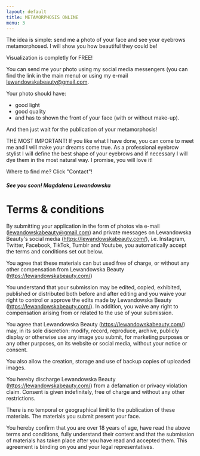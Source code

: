 ```yaml
---
layout: default
title: METAMORPHOSIS ONLINE
menu: 3
---
```


The idea is simple: send me a photo of your face and see your eyebrows metamorphosed. I will show you how beautiful they could be!

Visualization is completly for FREE!

You can send me your photo using my social media messengers (you can find the link in the main menu) or using my e-mail lewandowskabeauty@gmail.com.

Your photo should have:
* good light
* good quality
* and has to shown the front of your face (with or without make-up).

And then just wait for the publication of your metamorphosis!

THE MOST IMPORTANT! If you like what I have done, you can come to meet me and I will make your dreams come true. As a professional eyebrow stylist I will define the best shape of your eyebrows and if necessary I will dye them in the most natural way. I promise, you will love it!

Where to find me? 
Click "Contact"!



##### See you soon! Magdalena Lewandowska 

# Terms & conditions
	 	 	 	 	
By submitting your application in the form of photos via e-mail (lewandowskabeauty@gmail.com) and private messages on Lewandowska Beauty's social media (https://lewandowskabeauty.com/), i.e. Instagram, Twitter, Facebook, TikTok, Tumblr and Youtube, you automatically accept the terms and conditions set out below.

You agree that these materials can but used free of charge, or without any other compensation from Lewandowska Beauty (https://lewandowskabeauty.com/)

You understand that your submission may be edited, copied, exhibited, published or distributed both before and after editing and you waive your right to control or approve the edits made by Lewandowska Beauty (https://lewandowskabeauty.com/). In addition, you waive any right to compensation arising from or related to the use of your submission.

You agree that Lewandowska Beauty (https://lewandowskabeauty.com/) may, in its sole discretion: modify, record, reproduce, archive, publicly display or otherwise use any image you submit, for marketing purposes or any other purposes, on its website or social media, without your notice or consent.

You also allow the creation, storage and use of backup copies of uploaded images.

You hereby discharge Lewandowska Beauty (https://lewandowskabeauty.com/) from a defamation or privacy violation claim. Consent is given indefinitely, free of charge and without any other restrictions.

There is no temporal or geographical limit to the publication of these materials.
The materials you submit present your face.

You hereby confirm that you are over 18 years of age, have read the above terms and conditions, fully understand their content and that the submission of materials has taken place after you have read and accepted them. This agreement is binding on you and your legal representatives.



